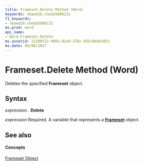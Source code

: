 ```yaml
---
title: Frameset.Delete Method (Word)
keywords: vbawd10.chm165806131
f1_keywords:
- vbawd10.chm165806131
ms.prod: word
api_name:
- Word.Frameset.Delete
ms.assetid: 21290f22-9881-02a9-278c-055c0b8d1051
ms.date: 06/08/2017
---
```



# Frameset.Delete Method (Word)

Deletes the specified  **Frameset** object.


## Syntax

 _expression_ . **Delete**

 _expression_ Required. A variable that represents a **[Frameset](frameset-object-word.md)** object.


## See also


#### Concepts


[Frameset Object](frameset-object-word.md)

